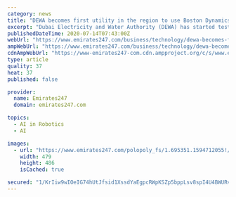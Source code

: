 ```yaml
---
category: news
title: "DEWA becomes first utility in the region to use Boston Dynamics’ four-legged Spot Robots in its internal operations"
excerpt: "Dubai Electricity and Water Authority (DEWA) has started testing the different uses of the four-legged Spot Robots in its internal operations, becoming the first utility in the region to use this robot,"
publishedDateTime: 2020-07-14T07:43:00Z
webUrl: "https://www.emirates247.com/business/technology/dewa-becomes-first-utility-in-the-region-to-use-boston-dynamics-four-legged-spot-robots-in-its-internal-operations-2020-07-14-1.695350"
ampWebUrl: "https://www.emirates247.com/business/technology/dewa-becomes-first-utility-in-the-region-to-use-boston-dynamics-four-legged-spot-robots-in-its-internal-operations-2020-07-14-1.695350?ot=ot.AMPPageLayout"
cdnAmpWebUrl: "https://www-emirates247-com.cdn.ampproject.org/c/s/www.emirates247.com/business/technology/dewa-becomes-first-utility-in-the-region-to-use-boston-dynamics-four-legged-spot-robots-in-its-internal-operations-2020-07-14-1.695350?ot=ot.AMPPageLayout"
type: article
quality: 37
heat: 37
published: false

provider:
  name: Emirates247
  domain: emirates247.com

topics:
  - AI in Robotics
  - AI

images:
  - url: "https://www.emirates247.com/polopoly_fs/1.695351.1594712055!/image/image.jpg"
    width: 479
    height: 486
    isCached: true

secured: "1/KrIiw9wIOeIG74hUtJfsid1XssdYaEgpcRWpKSZp5bppLsv8spI4U4BWURvd9PpbAneabHlg4QdKcEzHvnPwzyv34AsOJaioBTVyn0Jyfrv6Zrbss1gfbCsAHk6b9/r97rNDFfbP2hJueuVUce7YxgiVzVXYxCH52J3lKm6/ACSG+B9aL0gFctCDv4HhUt5cSSwG0NHNA29pj+1hnAn6k7CdOWgwTjmdfJGM2baOqcnI53dVP4oLa2RyZAwF4JpZWf3eAx0ptXRDx4TMKq+JV+wvk9YyQBPtcqH+cPVLsEOmx9zVe2Vreo9JXdpO0boLaPX06qRroKL1AkgLbCOQ==;seWkaO2mZidnM+Xe7liavw=="
---
```


